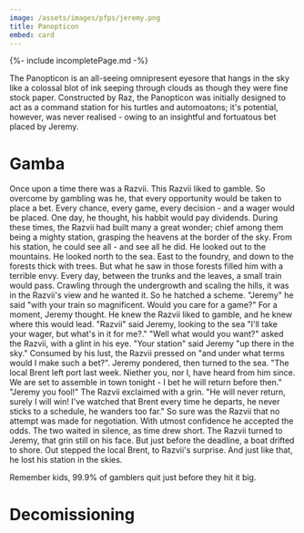 ```yaml
---
image: /assets/images/pfps/jeremy.png
title: Panopticon
embed: card
---
```

{%- include incompletePage.md -%}

The Panopticon is an all-seeing omnipresent eyesore that hangs in the sky like a colossal blot of ink seeping through clouds as though they were fine stock paper.
Constructed by Raz, the Panopticon was initially designed to act as a command station for his turtles and automoatons; it's potential, however, was never realised - owing to an
insightful and fortuatous bet placed by Jeremy.

# Gamba

Once upon a time there was a Razvii. This Razvii liked to gamble. So overcome by gambling was he, that every opportunity would be taken to place a bet. Every chance, every game, every decision - and a wager would be placed. One day, he thought, his habbit would pay dividends. During these times, the Razvii had built many a great wonder; chief among them being a mighty station, grasping the heavens at the border of the sky. From his station, he could see all - and see all he did. He looked out to the mountains. He looked north to the sea. East to the foundry, and down to the forests thick with trees. But what he saw in those forests filled him with a terrible envy. Every day, between the trunks and the leaves, a small train would pass. Crawling through the undergrowth and scaling the hills, it was in the Razvii's view and he wanted it. So he hatched a scheme. "Jeremy" he said "with your train so magnificent. Would you care for a game?" For a moment, Jeremy thought. He knew the Razvii liked to gamble, and he knew where this would lead. "Razvii" said Jeremy, looking to the sea "I'll take your wager, but what's in it for me?." "Well what would you want?" asked the Razvii, with a glint in his eye. "Your station" said Jeremy "up there in the sky." Consumed by his lust, the Razvii pressed on "and under what terms would I make such a bet?". Jeremy pondered, then turned to the sea. "The local Brent left port last week. Niether you, nor I, have heard from him since. We are set to assemble in town tonight - I bet he will return before then." "Jeremy you fool!" The Razvii exclaimed with a grin. "He will never return, surely I will win! I've watched that Brent every time he departs, he never sticks to a schedule, he wanders too far." So sure was the Razvii that no attempt was made for negotiation. With utmost confidence he accepted the odds. The two waited in silence, as time drew short. The Razvii turned to Jeremy, that grin still on his face. But just before the deadline, a boat drifted to shore. Out stepped the local Brent, to Razvii's surprise. And just like that, he lost his station in the skies.

Remember kids, 99.9% of gamblers quit just before they hit it big.

# Decomissioning
